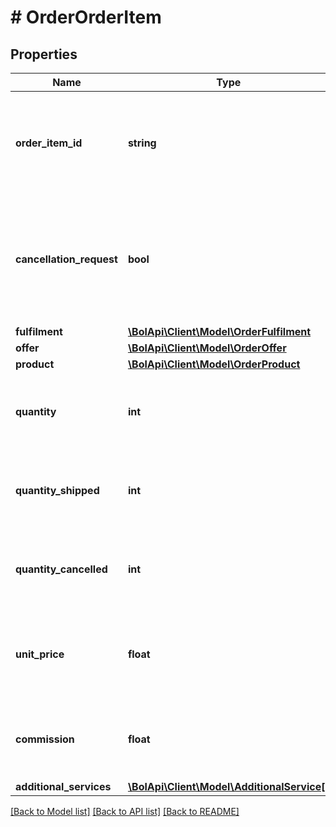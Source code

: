 # # OrderOrderItem

## Properties

Name | Type | Description | Notes
------------ | ------------- | ------------- | -------------
**order_item_id** | **string** | The id for the order item (1 order can have multiple order items). | [optional]
**cancellation_request** | **bool** | Indicates whether the order was cancelled on request of the customer before the retailer has shipped it. | [optional]
**fulfilment** | [**\BolApi\Client\Model\OrderFulfilment**](OrderFulfilment.md) |  | [optional]
**offer** | [**\BolApi\Client\Model\OrderOffer**](OrderOffer.md) |  | [optional]
**product** | [**\BolApi\Client\Model\OrderProduct**](OrderProduct.md) |  | [optional]
**quantity** | **int** | Amount of ordered products for this order item id. | [optional]
**quantity_shipped** | **int** | Amount of shipped products for this order item id. | [optional]
**quantity_cancelled** | **int** | Amount of cancelled products for this order item id. | [optional]
**unit_price** | **float** | The selling price to the customer of a single unit including VAT. | [optional]
**commission** | **float** | The commission for all quantities of this order item. | [optional]
**additional_services** | [**\BolApi\Client\Model\AdditionalService[]**](AdditionalService.md) |  | [optional]

[[Back to Model list]](../../README.md#models) [[Back to API list]](../../README.md#endpoints) [[Back to README]](../../README.md)
